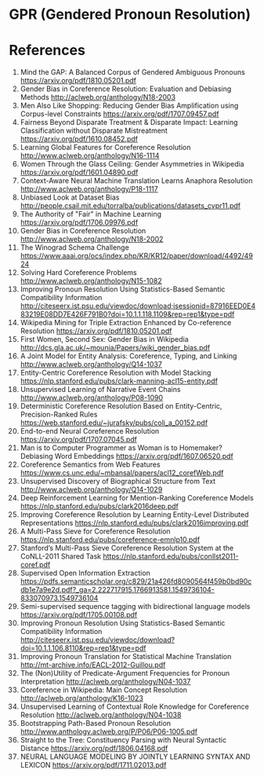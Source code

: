 # GPR (Gendered Pronoun Resolution)

# References

1. Mind the GAP: A Balanced Corpus of Gendered Ambiguous Pronouns https://arxiv.org/pdf/1810.05201.pdf
2. Gender Bias in Coreference Resolution: Evaluation and Debiasing Methods http://aclweb.org/anthology/N18-2003
3. Men Also Like Shopping: Reducing Gender Bias Amplification using Corpus-level Constraints https://arxiv.org/pdf/1707.09457.pdf
4. Fairness Beyond Disparate Treatment & Disparate Impact: Learning Classification without Disparate Mistreatment https://arxiv.org/pdf/1610.08452.pdf
5. Learning Global Features for Coreference Resolution http://www.aclweb.org/anthology/N16-1114
6. Women Through the Glass Ceiling: Gender Asymmetries in Wikipedia https://arxiv.org/pdf/1601.04890.pdf
7. Context-Aware Neural Machine Translation Learns Anaphora Resolution http://www.aclweb.org/anthology/P18-1117
8. Unbiased Look at Dataset Bias http://people.csail.mit.edu/torralba/publications/datasets_cvpr11.pdf
9. The Authority of "Fair" in Machine Learning https://arxiv.org/pdf/1706.09976.pdf
10. Gender Bias in Coreference Resolution http://www.aclweb.org/anthology/N18-2002
11. The Winograd Schema Challenge https://www.aaai.org/ocs/index.php/KR/KR12/paper/download/4492/4924
12. Solving Hard Coreference Problems http://www.aclweb.org/anthology/N15-1082
13. Improving Pronoun Resolution Using Statistics-Based Semantic Compatibility Information http://citeseerx.ist.psu.edu/viewdoc/download;jsessionid=87916EED0E483219E08DD7E426F791B0?doi=10.1.1.118.1109&rep=rep1&type=pdf
14. Wikipedia Mining for Triple Extraction Enhanced by Co-reference Resolution https://arxiv.org/pdf/1810.05201.pdf
15. First Women, Second Sex: Gender Bias in Wikipedia http://dcs.gla.ac.uk/~mounia/Papers/wiki_gender_bias.pdf
16. A Joint Model for Entity Analysis: Coreference, Typing, and Linking http://www.aclweb.org/anthology/Q14-1037
17. Entity-Centric Coreference Resolution with Model Stacking https://nlp.stanford.edu/pubs/clark-manning-acl15-entity.pdf
18. Unsupervised Learning of Narrative Event Chains http://www.aclweb.org/anthology/P08-1090
19. Deterministic Coreference Resolution Based on Entity-Centric, Precision-Ranked Rules https://web.stanford.edu/~jurafsky/pubs/coli_a_00152.pdf
20. End-to-end Neural Coreference Resolution https://arxiv.org/pdf/1707.07045.pdf
21. Man is to Computer Programmer as Woman is to Homemaker? Debiasing Word Embeddings https://arxiv.org/pdf/1607.06520.pdf
22. Coreference Semantics from Web Features https://www.cs.unc.edu/~mbansal/papers/acl12_corefWeb.pdf
23. Unsupervised Discovery of Biographical Structure from Text http://www.aclweb.org/anthology/Q14-1029
24. Deep Reinforcement Learning for Mention-Ranking Coreference Models https://nlp.stanford.edu/pubs/clark2016deep.pdf
25. Improving Coreference Resolution by Learning Entity-Level Distributed Representations https://nlp.stanford.edu/pubs/clark2016improving.pdf
26. A Multi-Pass Sieve for Coreference Resolution https://nlp.stanford.edu/pubs/coreference-emnlp10.pdf
27. Stanford’s Multi-Pass Sieve Coreference Resolution System at the CoNLL-2011 Shared Task https://nlp.stanford.edu/pubs/conllst2011-coref.pdf
28. Supervised Open Information Extraction https://pdfs.semanticscholar.org/c829/21a426fd8090564f459b0bd90cdb1e7a9e2d.pdf?_ga=2.222717915.1766913581.1549736104-833070973.1549736104
29. Semi-supervised sequence tagging with bidirectional language models https://arxiv.org/pdf/1705.00108.pdf
30. Improving Pronoun Resolution Using Statistics-Based Semantic Compatibility Information http://citeseerx.ist.psu.edu/viewdoc/download?doi=10.1.1.106.8110&rep=rep1&type=pdf
31. Improving Pronoun Translation for Statistical Machine Translation http://mt-archive.info/EACL-2012-Guillou.pdf
32. The (Non)Utility of Predicate-Argument Frequencies for Pronoun Interpretation http://aclweb.org/anthology/N04-1037
33. Coreference in Wikipedia: Main Concept Resolution http://aclweb.org/anthology/K16-1023
34. Unsupervised Learning of Contextual Role Knowledge for Coreference Resolution http://aclweb.org/anthology/N04-1038
35. Bootstrapping Path-Based Pronoun Resolution http://www.anthology.aclweb.org/P/P06/P06-1005.pdf
36. Straight to the Tree: Constituency Parsing with Neural Syntactic Distance https://arxiv.org/pdf/1806.04168.pdf
37. NEURAL LANGUAGE MODELING BY JOINTLY LEARNING SYNTAX AND LEXICON https://arxiv.org/pdf/1711.02013.pdf
